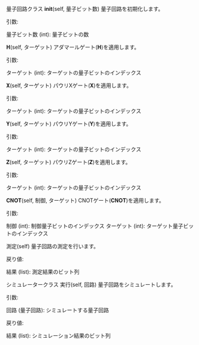 量子回路クラス
__init__(self, 量子ビット数)
量子回路を初期化します。

引数:

量子ビット数 (int): 量子ビットの数



𝐇(self, ターゲット)
アダマールゲート(𝐇)を適用します。

引数:

ターゲット (int): ターゲットの量子ビットのインデックス



𝐗(self, ターゲット)
パウリXゲート(𝐗)を適用します。

引数:

ターゲット (int): ターゲットの量子ビットのインデックス



𝐘(self, ターゲット)
パウリYゲート(𝐘)を適用します。

引数:

ターゲット (int): ターゲットの量子ビットのインデックス



𝐙(self, ターゲット)
パウリZゲート(𝐙)を適用します。

引数:

ターゲット (int): ターゲットの量子ビットのインデックス



𝐂𝐍𝐎𝐓(self, 制御, ターゲット)
CNOTゲート(𝐂𝐍𝐎𝐓)を適用します。

引数:

制御 (int): 制御量子ビットのインデックス
ターゲット (int): ターゲット量子ビットのインデックス



測定(self)
量子回路の測定を行います。

戻り値:

結果 (list): 測定結果のビット列



シミュレータークラス
実行(self, 回路)
量子回路をシミュレートします。

引数:

回路 (量子回路): シミュレートする量子回路


戻り値:

結果 (list): シミュレーション結果のビット列
